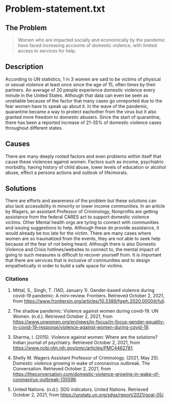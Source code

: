 # Problem-statement.txt

## **The Problem**
> Women who are impacted socially and economically by the pandemic have faced increasing accounts of domestic violence, with limited access to services for help.

## **Description**

According to UN statistics, 1 in 3 women are said to be victims of physical or sexual violence at least once since the age of 15, often times by their partners. An average of 20 people experience domestic violence every minute in the United States. Although that data can even be seen as unreliable because of the factor that many cases go unreported due to the fear women have to speak up about it. In the wave of the pandemic, quarantine became a way to protect eachother from the virus but it also granted more freedom to domestic abusers. Since the start of quarantine, there has been a reported increase of 21-35% of domestic violence cases throughout different states. 

## **Causes**

There are many deeply rooted factors and even problems within itself that cause these violences against women. Factors such as income, psychiatric morbidity, having history of child abuse, lower levels of education or alcohol abuse, effect a persons actions and outlook of life/morals.

## **Solutions**
There are efforts and awareness of the problem but these solutions can also lack accessibility in minority or lower income communities. In an article by Wagers, an assistant Professor of Criminology, Nonprofits are getting assistance from the federal CARES act to support domestic violence victims. Other Mental health orgs are tyring to connect with communities and issuing suggestions to help. Although these do provide assistance, it would already be too late for the victim. There are many cases where women are so traumatized from the events, they are not able to seek help because of the fear of not being heard. Although there is also Domestic Violence and Crisis hotlines/websites to connect to, the mental impact of going to such measures is difficult to recover yourself from. It is important that there are services that is inclusive of communities and to design empathetically in order to build a safe space for victims.

### **Citations**

1. Mittal, S., Singh, T. (1AD, January 1). Gender-based violence during covid-19 pandemic: A mini-review. Frontiers. Retrieved October 2, 2021, from https://www.frontiersin.org/articles/10.3389/fgwh.2020.00004/full. 

2. The shadow pandemic: Violence against women during covid-19. UN Women. (n.d.). Retrieved October 2, 2021, from https://www.unwomen.org/en/news/in-focus/in-focus-gender-equality-in-covid-19-response/violence-against-women-during-covid-19. 

3. Sharma, I. (2015). Violence against women: Where are the solutions? Indian journal of psychiatry. Retrieved October 2, 2021, from https://www.ncbi.nlm.nih.gov/pmc/articles/PMC4462781. 

4. Shelly M. Wagers Assistant Professor of Criminology. (2021, May 25). Domestic violence growing in wake of coronavirus outbreak. The Conversation. Retrieved October 2, 2021, from https://theconversation.com/domestic-violence-growing-in-wake-of-coronavirus-outbreak-135598. 

5. United Nations. (n.d.). SDG indicators. United Nations. Retrieved October 2, 2021, from https://unstats.un.org/sdgs/report/2021/goal-05/. 


